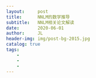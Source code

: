 ```yaml
---
layout:     post
title:      NNLM的数学推导
subtitle:   NNLM相关论文解读
date:       2020-06-01
author:     JL
header-img: img/post-bg-2015.jpg
catalog: true
tags:
    - 
    - 
    - 
---
```


